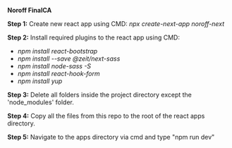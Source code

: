 **Noroff FinalCA**

**Step 1:**
Create new react app using CMD:
*npx create-next-app noroff-next*

**Step 2:**
Install required plugins to the react app using CMD:
- *npm install react-bootstrap*
- *npm install --save @zeit/next-sass*
- *npm install node-sass -S*
- *npm install react-hook-form*
- *npm install yup*

**Step 3:**
Delete all folders inside the project directory except the 'node_modules' folder.

**Step 4:**
Copy all the files from this repo to the root of the react apps directory.

**Step 5:**
Navigate to the apps directory via cmd and type "npm run dev"
